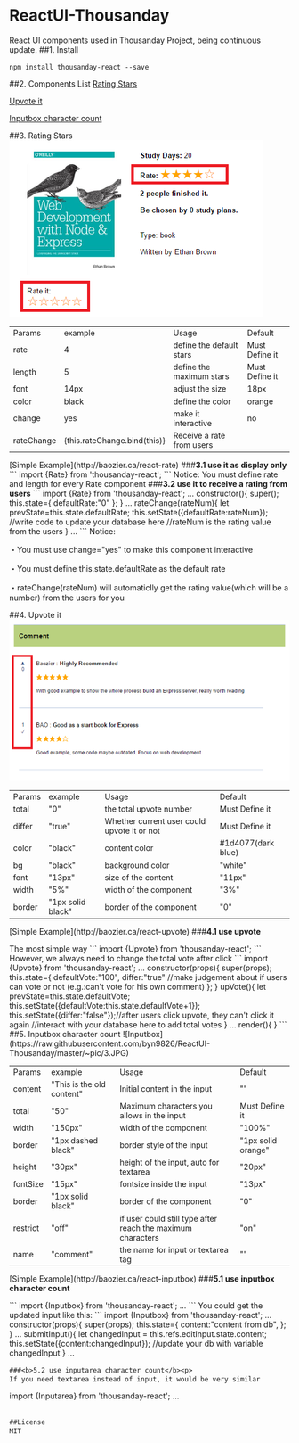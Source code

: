 # ReactUI-Thousanday
React UI components used in Thousanday Project, being continuous update.
##1. Install
```
npm install thousanday-react --save
```
##2. Components List
[Rating Stars](#rate)<p>
[Upvote it](#upvote)<p>
[Inputbox character count](#inputbox)<p>

##<a name="rate">3. Rating Stars</a>
![Rating](https://raw.githubusercontent.com/byn9826/ReactUI-Thousanday/master/~pic/1.PNG)<p>
<table>
  <tr>
    <td>Params</td><td>example</td><td>Usage</td><td>Default</td>
  </tr>
  <tr>
    <td>rate</td><td>4</td><td>define the default stars</td><td>Must Define it</td>
  </tr>
  <tr>
    <td>length</td><td>5</td><td>define the maximum stars</td><td>Must Define it</td>
  </tr>
  <tr>
    <td>font</td><td>14px</td><td>adjust the size</td><td>18px</td>
  </tr>
  <tr>
    <td>color</td><td>black</td><td>define the color</td><td>orange</td>
  </tr>
  <tr>
    <td>change</td><td>yes</td><td>make it interactive</td><td>no</td>
  </tr>
  <tr>
    <td>rateChange</td><td>{this.rateChange.bind(this)}</td><td>Receive a rate from users</td><td></td>
  </tr>
</table>
[Simple Example](http://baozier.ca/react-rate)
###<b>3.1 use it as display only</b>
```
import {Rate} from 'thousanday-react';
<Rate rate="4" length="5"/>
<Rate rate="3" length="5" font="14px" color="black" />
```
Notice: You must define rate and length for every Rate component
###<b>3.2 use it to receive a rating from users</b>
```
import {Rate} from 'thousanday-react';
...
constructor(){
  super();
  this.state={
    defaultRate:"0"
  };
}
...
rateChange(rateNum){
  let prevState=this.state.defaultRate;
  this.setState({defaultRate:rateNum});
  //write code to update your database here
  //rateNum is the rating value from the users
}
...
<Rate rate={this.state.defaultRate} length="5" change="yes" rateChange={this.rateChange.bind(this)}/>
```
Notice:<p>
 ・You must use change="yes" to make this component interactive<p>
 ・You must define this.state.defaultRate as the default rate<p>
 ・rateChange(rateNum) will automaticlly get the rating value(which will be a number) from the users for you<p>

##<a name="upvote">4. Upvote it</a>
![Upvote](https://raw.githubusercontent.com/byn9826/ReactUI-Thousanday/master/~pic/2.PNG)<p>
<table>
  <tr>
    <td>Params</td><td>example</td><td>Usage</td><td>Default</td>
  </tr>
  <tr>
    <td>total</td><td>"0"</td><td>the total upvote number</td><td>Must Define it</td>
  </tr>
  <tr>
    <td>differ</td><td>"true"</td><td>Whether current user could upvote it or not</td><td>Must Define it</td>
  </tr>
  <tr>
    <td>color</td><td>"black"</td><td>content color</td><td>#1d4077(dark blue)</td>
  </tr>
  <tr>
    <td>bg</td><td>"black"</td><td>background color</td><td>"white"</td>
  </tr>
  <tr>
    <td>font</td><td>"13px"</td><td>size of the content</td><td>"11px"</td>
  </tr>
  <tr>
    <td>width</td><td>"5%"</td><td>width of the component</td><td>"3%"</td>
  </tr>
  <tr>
    <td>border</td><td>"1px solid black"</td><td>border of the component</td><td>"0"</td>
  </tr>
</table>
[Simple Example](http://baozier.ca/react-upvote)
###<b>4.1 use upvote</b><p>
The most simple way
```
import {Upvote} from 'thousanday-react';
<Upvote total="100" differ="false" />
```
However, we always need to change the total vote after click
```
import {Upvote} from 'thousanday-react';
...
constructor(props){
  super(props);
  this.state={
    defaultVote:"100",
    differ:"true" //make judgement about if users can vote or not (e.g.:can't vote for his own comment)
  };
}
upVote(){
  let prevState=this.state.defaultVote;
  this.setState({defaultVote:this.state.defaultVote+1});
  this.setState({differ:"false"});//after users click upvote, they can't click it again
  //interact with your database here to add total votes
}
...
render(){
  <Upvote total={this.state.defaultVote}  upVote={this.upVote.bind(this)} differ={this.state.differ}/>
}
```
##<a name="inputbox">5. Inputbox character count</a>
![Inputbox](https://raw.githubusercontent.com/byn9826/ReactUI-Thousanday/master/~pic/3.JPG)<p>
<table>
  <tr>
    <td>Params</td><td>example</td><td>Usage</td><td>Default</td>
  </tr>
  <tr>
    <td>content</td><td>"This is the old content"</td><td>Initial content in the input</td><td>""</td>
  </tr>
  <tr>
    <td>total</td><td>"50"</td><td>Maximum characters you allows in the input</td><td>Must Define it</td>
  </tr>
  <tr>
    <td>width</td><td>"150px"</td><td>width of the component</td><td>"100%"</td>
  </tr>
  <tr>
    <td>border</td><td>"1px dashed black"</td><td>border style of the input</td><td>"1px solid orange"</td>
  </tr>
  <tr>
    <td>height</td><td>"30px"</td><td>height of the input, auto for textarea</td><td>"20px"</td>
  </tr>
  <tr>
    <td>fontSize</td><td>"15px"</td><td>fontsize inside the input</td><td>"13px"</td>
  </tr>
  <tr>
    <td>border</td><td>"1px solid black"</td><td>border of the component</td><td>"0"</td>
  </tr>
  <tr>
    <td>restrict</td><td>"off"</td><td>if user could still type after reach the maximum characters</td><td>"on"</td>
  </tr>
  <tr>
    <td>name</td><td>"comment"</td><td>the name for input or textarea tag</td><td>""</td>
  </tr>
</table>
[Simple Example](http://baozier.ca/react-inputbox)
###<b>5.1 use inputbox character count</b><p>
```
import {Inputbox} from 'thousanday-react';
...
<Inputbox content="a simple one" total="50" />
<Inputbox content="allow input after reach maximum" total="50" restrict="off" width="150px" />
<Inputbox border="1px dashed orange" content="change style" total="50" width="200px"/>
```
You could get the updated input like this:
```
import {Inputbox} from 'thousanday-react';
...
constructor(props){
		super(props);
		this.state={
        content:"content from db",
		};
	}
...
submitInput(){
    let changedInput = this.refs.editInput.state.content;
    this.setState({content:changedInput});
    //update your db with variable changedInput
	}
...
<Inputbox ref="editInput" content={this.state.content} total="50" />

```
###<b>5.2 use inputarea character count</b><p>
If you need textarea instead of input, it would be very similar
```
import {Inputarea} from 'thousanday-react';
...
<Inputarea content="This is a textarea" total="500" height="150px"/>
```

##License
MIT
